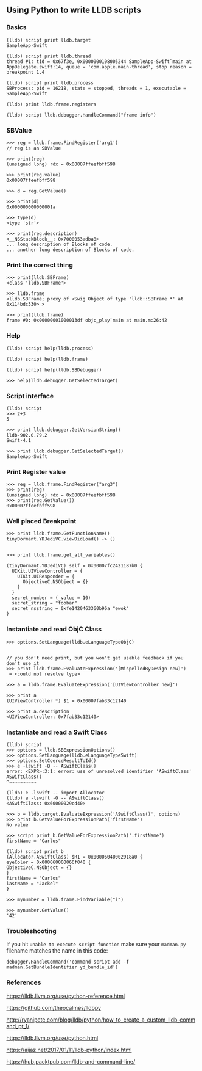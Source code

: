 ## Using Python to write LLDB scripts
### Basics
```
(lldb) script print lldb.target
SampleApp-Swift

(lldb) script print lldb.thread
thread #1: tid = 0x67f3e, 0x0000000108005244 SampleApp-Swift`main at AppDelegate.swift:14, queue = 'com.apple.main-thread', stop reason = breakpoint 1.4

(lldb) script print lldb.process
SBProcess: pid = 16218, state = stopped, threads = 1, executable = SampleApp-Swift

(lldb) print lldb.frame.registers

(lldb) script lldb.debugger.HandleCommand("frame info")
```
### SBValue
```
>>> reg = lldb.frame.FindRegister('arg1')
// reg is an SBValue

>>> print(reg)
(unsigned long) rdx = 0x00007ffeefbff598

>>> print(reg.value)
0x00007ffeefbff598

>>> d = reg.GetValue()

>>> print(d)
0x000000000000001a

>>> type(d)
<type 'str'>

>>> print(reg.description)
<__NSStackBlock__: 0x7000053adba8>
... long description of Blocks of code.
... another long description of Blocks of code.
```
### Print the correct thing
```
>>> print(lldb.SBFrame)
<class 'lldb.SBFrame'>

>>> lldb.frame
<lldb.SBFrame; proxy of <Swig Object of type 'lldb::SBFrame *' at 0x114bdc330> >

>>> print(lldb.frame)
frame #0: 0x00000001000013df objc_play`main at main.m:26:42
```
### Help
```
(lldb) script help(lldb.process)

(lldb) script help(lldb.frame)

(lldb) script help(lldb.SBDebugger)

>>> help(lldb.debugger.GetSelectedTarget)

```
### Script interface
```
(lldb) script
>>> 2+3
5

>>> print lldb.debugger.GetVersionString()
lldb-902.0.79.2
Swift-4.1

>>> print lldb.debugger.GetSelectedTarget()
SampleApp-Swift
```
### Print Register value
```
>>> reg = lldb.frame.FindRegister("arg3")
>>> print(reg)
(unsigned long) rdx = 0x00007ffeefbff598
>>> print(reg.GetValue())
0x00007ffeefbff598
```


### Well placed Breakpoint
```
>>> print lldb.frame.GetFunctionName()
tinyDormant.YDJediVC.viewDidLoad() -> ()


>>> print lldb.frame.get_all_variables()

(tinyDormant.YDJediVC) self = 0x00007fc2421187b0 {
  UIKit.UIViewController = {
    UIKit.UIResponder = {
      ObjectiveC.NSObject = {}
    }
  }
  secret_number = (_value = 10)
  secret_string = "foobar"
  secret_nsstring = 0xfe1420463360b96a "ewok"
}

```

### Instantiate and read ObjC Class
```
>>> options.SetLanguage(lldb.eLanguageTypeObjC)


// you don't need print, but you won't get usable feedback if you don't use it
>>> print lldb.frame.EvaluateExpression('[MispelledByDesign new]')
 = <could not resolve type>

>>> a = lldb.frame.EvaluateExpression('[UIViewController new]')

>>> print a
(UIViewController *) $1 = 0x00007fab33c12140

>>> print a.description
<UIViewController: 0x7fab33c12140>
```
### Instantiate and read a Swift Class
```
(lldb) script
>>> options = lldb.SBExpressionOptions()
>>> options.SetLanguage(lldb.eLanguageTypeSwift)
>>> options.SetCoerceResultToId()
>>> e -lswift -O -- ASwiftClass()
error: <EXPR>:3:1: error: use of unresolved identifier 'ASwiftClass'
ASwiftClass()
^~~~~~~~~~~

(lldb) e -lswift -- import Allocator
(lldb) e -lswift -O -- ASwiftClass()
<ASwiftClass: 0x60000029cd40>

>>> b = lldb.target.EvaluateExpression('ASwiftClass()', options)
>>> print b.GetValueForExpressionPath('firstName')
No value

>>> script print b.GetValueForExpressionPath('.firstName')
firstName = "Carlos"

(lldb) script print b
(Allocator.ASwiftClass) $R1 = 0x00006040002918a0 {
eyeColor = 0x000060000066f040 {
ObjectiveC.NSObject = {}
}
firstName = "Carlos"
lastName = "Jackel"
}

>>> mynumber = lldb.frame.FindVariable("i")

>>> mynumber.GetValue()
'42'
```

### Troubleshooting
If you hit `unable to execute script function` make sure your `madman.py` filename matches the name in this code:
```
debugger.HandleCommand('command script add -f madman.GetBundleIdentifier yd_bundle_id')
```
### References
https://lldb.llvm.org/use/python-reference.html

https://github.com/theocalmes/lldbpy

http://ryanipete.com/blog/lldb/python/how_to_create_a_custom_lldb_command_pt_1/

https://lldb.llvm.org/use/python.html

https://aijaz.net/2017/01/11/lldb-python/index.html

https://hub.packtpub.com/lldb-and-command-line/
